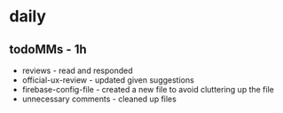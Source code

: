 # daily

## todoMMs - 1h
* reviews - read and responded
* official-ux-review - updated given suggestions
* firebase-config-file - created a new file to avoid cluttering up the file
* unnecessary comments - cleaned up files